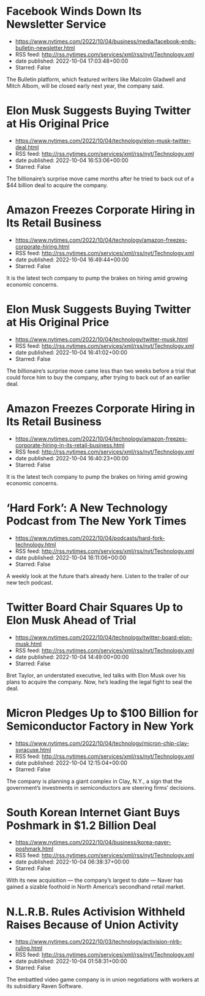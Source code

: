 # Facebook Winds Down Its Newsletter Service
 - https://www.nytimes.com/2022/10/04/business/media/facebook-ends-bulletin-newsletter.html
 - RSS feed: http://rss.nytimes.com/services/xml/rss/nyt/Technology.xml
 - date published: 2022-10-04 17:03:48+00:00
 - Starred: False

The Bulletin platform, which featured writers like Malcolm Gladwell and Mitch Albom, will be closed early next year, the company said.

# Elon Musk Suggests Buying Twitter at His Original Price
 - https://www.nytimes.com/2022/10/04/technology/elon-musk-twitter-deal.html
 - RSS feed: http://rss.nytimes.com/services/xml/rss/nyt/Technology.xml
 - date published: 2022-10-04 16:53:06+00:00
 - Starred: False

The billionaire’s surprise move came months after he tried to back out of a $44 billion deal to acquire the company.

# Amazon Freezes Corporate Hiring in Its Retail Business
 - https://www.nytimes.com/2022/10/04/technology/amazon-freezes-corporate-hiring.html
 - RSS feed: http://rss.nytimes.com/services/xml/rss/nyt/Technology.xml
 - date published: 2022-10-04 16:49:44+00:00
 - Starred: False

It is the latest tech company to pump the brakes on hiring amid growing economic concerns.

# Elon Musk Suggests Buying Twitter at His Original Price
 - https://www.nytimes.com/2022/10/04/technology/twitter-musk.html
 - RSS feed: http://rss.nytimes.com/services/xml/rss/nyt/Technology.xml
 - date published: 2022-10-04 16:41:02+00:00
 - Starred: False

The billionaire’s surprise move came less than two weeks before a trial that could force him to buy the company, after trying to back out of an earlier deal.

# Amazon Freezes Corporate Hiring in Its Retail Business
 - https://www.nytimes.com/2022/10/04/technology/amazon-freezes-corporate-hiring-in-its-retail-business.html
 - RSS feed: http://rss.nytimes.com/services/xml/rss/nyt/Technology.xml
 - date published: 2022-10-04 16:40:23+00:00
 - Starred: False

It is the latest tech company to pump the brakes on hiring amid growing economic concerns.

# ‘Hard Fork’: A New Technology Podcast from The New York Times
 - https://www.nytimes.com/2022/10/04/podcasts/hard-fork-technology.html
 - RSS feed: http://rss.nytimes.com/services/xml/rss/nyt/Technology.xml
 - date published: 2022-10-04 16:11:06+00:00
 - Starred: False

A weekly look at the future that’s already here. Listen to the trailer of our new tech podcast.

# Twitter Board Chair Squares Up to Elon Musk Ahead of Trial
 - https://www.nytimes.com/2022/10/04/technology/twitter-board-elon-musk.html
 - RSS feed: http://rss.nytimes.com/services/xml/rss/nyt/Technology.xml
 - date published: 2022-10-04 14:49:00+00:00
 - Starred: False

Bret Taylor, an understated executive, led talks with Elon Musk over his plans to acquire the company. Now, he’s leading the legal fight to seal the deal.

# Micron Pledges Up to $100 Billion for Semiconductor Factory in New York
 - https://www.nytimes.com/2022/10/04/technology/micron-chip-clay-syracuse.html
 - RSS feed: http://rss.nytimes.com/services/xml/rss/nyt/Technology.xml
 - date published: 2022-10-04 12:15:04+00:00
 - Starred: False

The company is planning a giant complex in Clay, N.Y., a sign that the government’s investments in semiconductors are steering firms’ decisions.

# South Korean Internet Giant Buys Poshmark in $1.2 Billion Deal
 - https://www.nytimes.com/2022/10/04/business/korea-naver-poshmark.html
 - RSS feed: http://rss.nytimes.com/services/xml/rss/nyt/Technology.xml
 - date published: 2022-10-04 06:38:37+00:00
 - Starred: False

With its new acquisition — the company’s largest to date — Naver has gained a sizable foothold in North America’s secondhand retail market.

# N.L.R.B. Rules Activision Withheld Raises Because of Union Activity
 - https://www.nytimes.com/2022/10/03/technology/activision-nlrb-ruling.html
 - RSS feed: http://rss.nytimes.com/services/xml/rss/nyt/Technology.xml
 - date published: 2022-10-04 01:58:31+00:00
 - Starred: False

The embattled video game company is in union negotiations with workers at its subsidiary Raven Software.

